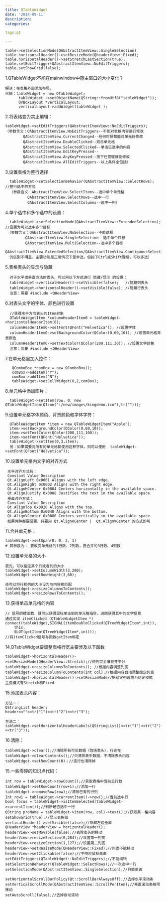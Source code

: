 ```yaml
---
title: QTableWidget
date: '2014-09-11'
description:
categories:

tags:qt

---
```


	table->setSelectionMode(QAbstractItemView::SingleSelection)  
	table.horizontalHeader()->setResizeMode(QheaderView::Fixed);  
	table.horizontalHeader()->setStretchLastSection(true);  
	table.setEditTrigger(QAbstractItemView::NoEditTriggers);  
	table.setShowGrid(false);  

1.QTableWidget不能在mainwindow中随主窗口的大小变化？

	解决：在表格外部添加布局。
	代码：tableWidget = new QTableWidget;
	      tableWidget ->setObjectName(QString::fromUtf8("tableWidget"));
	      QVBoxLayout *verticalLayout;
	      verticalLayout->addWidget(tableWidget );

2.将表格变为禁止编辑：

	tableWidget->setEditTriggers(QAbstractItemView::NoEditTriggers);
	（参数含义：QAbstractItemView.NoEditTriggers--不能对表格内容进行修改
		    QAbstractItemView.CurrentChanged--任何时候都能对单元格修改
		    QAbstractItemView.DoubleClicked--双击单元格
		    QAbstractItemView.SelectedClicked--单击已选中的内容 
		    QAbstractItemView.EditKeyPressed--
		    QAbstractItemView.AnyKeyPressed--按下任意键就能修改
		    QAbstractItemView.AllEditTriggers--以上条件全包括）

3.设置表格为整行选择

	  tableWidget->setSelectionBehavior(QAbstractItemView::SelectRows);  //整行选中的方式
	  （参数含义：AbstractItemView.SelectItems--选中单个单元格
		      QAbstractItemView.SelectRows--选中一行
		      QAbstractItemView.SelectColumns--选中一列）

4.单个选中和多个选中的设置：

	  tableWidget->setSelectionMode(QAbstractItemView::ExtendedSelection);  //设置为可以选中多个目标
	 （参数含义：QAbstractItemView.NoSelection--不能选择
		     QAbstractItemView.SingleSelection--选中单个目标
		     QAbstractItemView.MultiSelection--选中多个目标
	  QAbstractItemView.ExtendedSelection/QAbstractItemView.ContiguousSelection 
	  的区别不明显，主要功能是正常情况下是单选，但按下Ctrl或Shift键后，可以多选）

5.表格表头的显示与隐藏

	  对于水平或垂直方法的表头，可以用以下方式进行 隐藏/显示 的设置：
	  tableWidget->verticalHeader()->setVisible(false);   //隐藏列表头  
	  tableWidget->horizontalHeader()->setVisible(false); //隐藏行表头  
	  注意：需要 #include <QHeaderView>

6.对表头文字的字体、颜色进行设置 

	  //获得水平方向表头的Item对象
	  QTableWidgetItem *columnHeaderItem0 = tableWidget->horizontalHeaderItem(0);
	  columnHeaderItem0->setFont(QFont("Helvetica")); //设置字体  
	  columnHeaderItem0->setBackgroundColor(QColor(0,60,10)); //设置单元格背景颜色  
	  columnHeaderItem0->setTextColor(QColor(200,111,30)); //设置文字颜色
	  注意：需要 #include <QHeaderView>

7.在单元格里加入控件：

	   QComboBox *comBox = new QComboBox();
	   comBox->addItem("Y");
	   comBox->addItem("N");
	   tableWidget->setCellWidget(0,2,comBox); 

8.单元格中添加图片：

	  tableWidget->setItem(row, 0, new QTableWidgetItem(QIcon(":/new/images/kingdemo.ico"),tr("")));

9.设置单元格字体颜色、背景颜色和字体字符：

	  QTableWidgetItem *item = new QTableWidgetItem("Apple");
	  item->setBackgroundColor(QColor(0,60,10));
	  item->setTextColor(QColor(200,111,100));
	  item->setFont(QFont("Helvetica"));
	  tableWidget->setItem(0,3,item);
	  另：如果需要对所有的单元格都使用这种字体，则可以使用  tableWidget->setFont(QFont("Helvetica"));

10.设置单元格内文字的对齐方式

	 水平对齐方式有：
	 Constant Value Description
	 Qt.AlignLeft 0x0001 Aligns with the left edge.
	 Qt.AlignRight 0x0002 Aligns with the right edge.
	 Qt.AlignHCenter 0x0004 Centers horizontally in the available space.
	 Qt.AlignJustify 0x0008 Justifies the text in the available space.
	 垂直对齐方式：
	 Constant Value Description
	 Qt.AlignTop 0x0020 Aligns with the top.
	 Qt.AlignBottom 0x0040 Aligns with the bottom.
	 Qt.AlignVCenter 0x0080 Centers vertically in the available space.
	 如果两种都要设置，只要用 Qt.AlignHCenter |  Qt.AlignVCenter 的方式即可

11.合并单元格：

	tableWidget->setSpan(0, 0, 3, 1)  
	# 其参数为： 要改变单元格的1行数、2列数，要合并的3行数、4列数

12.设置单元格的大小

	首先，可以指定某个行或者列的大小
	tableWidget->setColumnWidth(3,200);
	tableWidget->setRowHeight(3,60);

	还可以将行和列的大小设为与内容相匹配
   	tableWidget->resizeColumnsToContents();
  	tableWidget->resizeRowsToContents();

13.获得单击单元格的内容

	// 信号的槽函数，就可以获得鼠标单击到的单元格指针，进而获得其中的文字信息
	通过实现 itemClicked (QTableWidgetItem *)
	connect(tableWidget,SIGNAL(itemDoubleClicked(QTreeWidgetItem*,int)),
		this,
		SLOT(getItem(QTreeWidgetItem*,int)));
	//将itemClicked信号与函数getItem绑定

14.QTableWidget要调整表格行宽主要涉及以下函数

	tableWidget->horizontalHeader()->setResizeMode(QHeaderView::Stretch);//使列完全填充并平分
	tableWidget->resizeColumnsToContents(); //根据内容调整列宽
	tableWidget->resizeColumnToContents(int col);//根据内容自动调整给定列宽
	tableWidget->horizontalHeader()->setResizeMode//把给定列设置为给定模式
	主要模式有Stretch和Fixed

15.添加表头内容：

	方法一：
	QStringList header;
	header<<""<<tr("1")<<tr("2")<<tr("3");

	方法二：
	tableWidget->setHorizontalHeaderLabels(QStringList()<<tr("1")<<tr("2")<<tr("3"));

16.清除：

	tableWidget->clear();//清除所有可见数据（包括表头），行还在
	tableWidget->clearContents();//只清除表中数据，不清除表头内容
	tableWidget->setRowCount(0)；//连行也清除掉

15.一些零碎的知识点代码：

	int row = tableWidget->rowCount();//获取表格中当前总行数
	tableWidget->setRowCount(row+1);//添加一行
	tableWidget->removeRow(row);//清除已有的行列
	Int row1 = tableWidget->currentItem()->row();//当前选中行
	bool focus = tableWidget->isItemSelected(tableWidget->currentItem());//判断是否选中一行
	QString proName = tableWidget->item(row, col)->text();//获取某一格内容
	setShowGrid(true);//显示表格线
	verticalHeader()->setVisible(false);//隐藏左边垂直
	QHeaderView *headerView = horizontalHeader();
	headerView->setMovable(false);//去除表头的移动
	headerView->resizeSection(0,284);//设置第一列宽
	headerView->resizeSection(1,127);//设置第二列宽
	headerView->setResizeMode(QHeaderView::Fixed);//列表不能移动
	headerView->setClickable(false);//不响应鼠标单击
	setEditTriggers(QTableWidget::NoEditTriggers);//不能编辑
	setSelectionBehavior(QTableWidget::SelectRows);//一次选中一行
	setSelectionMode(QAbstractItemView::SingleSelection);//只能单选
	
	setHorizontalScrollBarPolicy(Qt::ScrollBarAlwaysOff);//去掉水平滚动条
	setVerticalScrollMode(QAbstractItemView::ScrollPerItem);//垂直滚动条按项移动
	setAutoScroll(false);//去掉自动滚动

